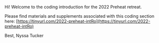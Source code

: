 Hi! Welcome to the coding introduction for the 2022 Preheat retreat.

Please find materials and supplements associated with this coding section here: [https://tinyurl.com/2022-preheat-intRo](https://tinyurl.com/2022-preheat-intRo)


Best,
Nyssa Tucker
